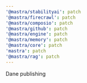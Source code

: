 ```yaml
---
'@mastra/stabilityai': patch
'@mastra/firecrawl': patch
'@mastra/composio': patch
'@mastra/github': patch
'@mastra/engine': patch
'@mastra/memory': patch
'@mastra/core': patch
'mastra': patch
'@mastra/rag': patch
---
```


Dane publishing
